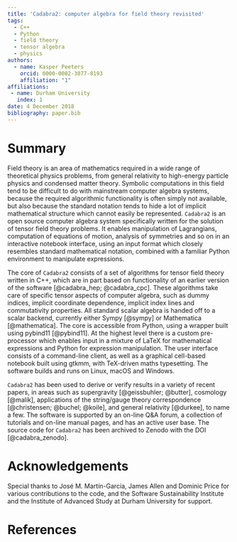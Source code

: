 ```yaml
---
title: 'Cadabra2: computer algebra for field theory revisited'
tags:
  - C++
  - Python
  - field theory
  - tensor algebra
  - physics
authors:
  - name: Kasper Peeters
    orcid: 0000-0002-3077-8193
    affiliation: "1"
affiliations:
 - name: Durham University
   index: 1
date: 4 December 2018
bibliography: paper.bib
---
```


# Summary

Field theory is an area of mathematics required in a wide range of
theoretical physics problems, from general relativity to high-energy
particle physics and condensed matter theory. Symbolic computations in
this field tend to be difficult to do with mainstream computer algebra
systems, because the required algorithmic functionality is often
simply not available, but also because the standard notation tends to
hide a lot of implicit mathematical structure which cannot easily be
represented.  ``Cadabra2`` is an open source computer algebra system
specifically written for the solution of tensor field theory
problems. It enables manipulation of Lagrangians, computation of
equations of motion, analysis of symmetries and so on in an
interactive notebook interface, using an input format which closely
resembles standard mathematical notation, combined with a familiar
Python environment to manipulate expressions.

The core of ``Cadabra2`` consists of a set of algorithms for tensor
field theory written in C++, which are in part based on functionality
of an earlier version of the software [@cadabra_hep; @cadabra_cpc].
These algorithms take care of specific tensor aspects of computer
algebra, such as dummy indices, implicit coordinate dependence,
implicit index lines and commutativity properties. All standard scalar
algebra is handed off to a scalar backend, currently either Sympy
[@sympy] or Mathematica [@mathematica]. The core is accessible from
Python, using a wrapper built using pybind11 [@pybind11]. At the
highest level there is a custom pre-processor which enables input in a
mixture of LaTeX for mathematical expressions and Python for
expression manipulation. The user interface consists of a command-line
client, as well as a graphical cell-based notebook built using gtkmm,
with TeX-driven maths typesetting.  The software builds and runs on
Linux, macOS and Windows.

``Cadabra2`` has been used to derive or verify results in a variety of
recent papers, in areas such as supergravity [@geissbuhler; @butter],
cosmology [@malik], applications of the string/gauge theory
correspondence [@christensen; @buchel; @koile], and general relativity
[@durkee], to name a few. The software is supported by an on-line Q\&A
forum, a collection of tutorials and on-line manual pages, and has an
active user base. The source code for ``Cadabra2`` has been archived
to Zenodo with the DOI [@cadabra_zenodo].

# Acknowledgements

Special thanks to José M. Martín-García, James Allen and Dominic Price
for various contributions to the code, and the Software Sustainability
Institute and the Institute of Advanced Study at Durham University for
support.

# References

